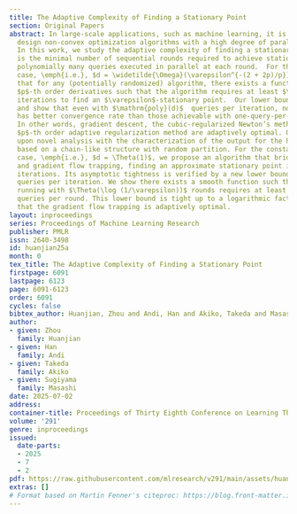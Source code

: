 ```yaml
---
title: The Adaptive Complexity of Finding a Stationary Point
section: Original Papers
abstract: In large-scale applications, such as machine learning, it is desirable to
  design non-convex optimization algorithms with a high degree of parallelization.
  In this work, we study the adaptive complexity of finding a stationary point, which
  is the minimal number of sequential rounds required to achieve stationarity given
  polynomially many queries executed in parallel at each round.  For the high-dimensional
  case, \emph{i.e.}, $d = \widetilde{\Omega}(\varepsilon^{-(2 + 2p)/p})$, we show
  that for any (potentially randomized) algorithm, there exists a function with Lipschitz
  $p$-th order derivatives such that the algorithm requires at least $\varepsilon^{-(p+1)/p}$
  iterations to find an $\varepsilon$-stationary point.  Our lower bounds are tight
  and show that even with $\mathrm{poly}(d)$  queries per iteration, no algorithm
  has better convergence rate than those achievable with one-query-per-round algorithms.
  In other words, gradient descent, the cubic-regularized Newton’s method, and the
  $p$-th order adaptive regularization method are adaptively optimal. Our proof relies
  upon novel analysis with the characterization of the output for the hardness potentials
  based on a chain-like structure with random partition. For the constant-dimensional
  case, \emph{i.e.}, $d = \Theta(1)$, we propose an algorithm that bridges grid search
  and gradient flow trapping, finding an approximate stationary point in constant
  iterations. Its asymptotic tightness is verified by a new lower bound on the required
  queries per iteration. We show there exists a smooth function such that any algorithm
  running with $\Theta(\log (1/\varepsilon))$ rounds requires at least $\widetilde{\Omega}((1/\varepsilon)^{(d-1)/2})$
  queries per round. This lower bound is tight up to a logarithmic factor, and implies
  that the gradient flow trapping is adaptively optimal.
layout: inproceedings
series: Proceedings of Machine Learning Research
publisher: PMLR
issn: 2640-3498
id: huanjian25a
month: 0
tex_title: The Adaptive Complexity of Finding a Stationary Point
firstpage: 6091
lastpage: 6123
page: 6091-6123
order: 6091
cycles: false
bibtex_author: Huanjian, Zhou and Andi, Han and Akiko, Takeda and Masashi, Sugiyama
author:
- given: Zhou
  family: Huanjian
- given: Han
  family: Andi
- given: Takeda
  family: Akiko
- given: Sugiyama
  family: Masashi
date: 2025-07-02
address:
container-title: Proceedings of Thirty Eighth Conference on Learning Theory
volume: '291'
genre: inproceedings
issued:
  date-parts:
  - 2025
  - 7
  - 2
pdf: https://raw.githubusercontent.com/mlresearch/v291/main/assets/huanjian25a/huanjian25a.pdf
extras: []
# Format based on Martin Fenner's citeproc: https://blog.front-matter.io/posts/citeproc-yaml-for-bibliographies/
---
```

